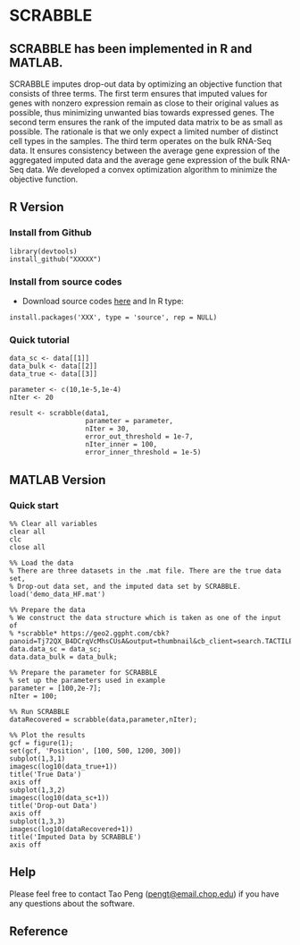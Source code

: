 # SCRABBLE

## SCRABBLE has been implemented in R and MATLAB.

SCRABBLE imputes drop-out data by optimizing an objective function that consists of three terms. The first term ensures that imputed values for genes with nonzero expression remain as close to their original values as possible, thus minimizing unwanted bias towards expressed genes. The second term ensures the rank of the imputed data matrix to be as small as possible. The rationale is that we only expect a limited number of distinct cell types in the samples. The third term operates on the bulk RNA-Seq data. It ensures consistency between the average gene expression of the aggregated imputed data and the average gene expression of the bulk RNA-Seq data. We developed a convex optimization algorithm to minimize the objective function.

## R Version
### Install from Github 
```
library(devtools)
install_github("XXXXX")
```

### Install from source codes

* Download source codes [here](XXX) 
and In R type:
 
```
install.packages('XXX', type = 'source', rep = NULL)
```


### Quick tutorial
```
data_sc <- data[[1]]
data_bulk <- data[[2]]
data_true <- data[[3]]

parameter <- c(10,1e-5,1e-4)
nIter <- 20

result <- scrabble(data1,
                   parameter = parameter, 
                   nIter = 30,
                   error_out_threshold = 1e-7, 
                   nIter_inner = 100,
                   error_inner_threshold = 1e-5)
```                   
## MATLAB Version
### Quick start

```
%% Clear all variables
clear all
clc
close all

%% Load the data
% There are three datasets in the .mat file. There are the true data set,
% Drop-out data set, and the imputed data set by SCRABBLE.
load('demo_data_HF.mat')

%% Prepare the data
% We construct the data structure which is taken as one of the input of
% *scrabble* https://geo2.ggpht.com/cbk?panoid=Tj72QX_B4DCrqVcMhsCUsA&output=thumbnail&cb_client=search.TACTILE.gps&thumb=2&w=408&h=200&yaw=238.76057&pitch=0&thumbfov=100function.
data.data_sc = data_sc;
data.data_bulk = data_bulk;

%% Prepare the parameter for SCRABBLE
% set up the parameters used in example
parameter = [100,2e-7];
nIter = 100;

%% Run SCRABBLE
dataRecovered = scrabble(data,parameter,nIter);

%% Plot the results
gcf = figure(1);
set(gcf, 'Position', [100, 500, 1200, 300])
subplot(1,3,1)
imagesc(log10(data_true+1))
title('True Data')
axis off
subplot(1,3,2)
imagesc(log10(data_sc+1))
title('Drop-out Data')
axis off
subplot(1,3,3)
imagesc(log10(dataRecovered+1))
title('Imputed Data by SCRABBLE')
axis off

```

## Help
Please feel free to contact Tao Peng (pengt@email.chop.edu) if you have any questions about the software.
## Reference
